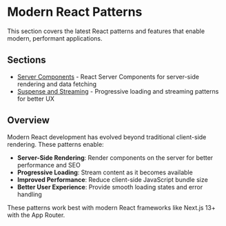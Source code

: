 # Modern React Patterns

This section covers the latest React patterns and features that enable modern, performant applications.

## Sections

- [Server Components](server-components.md) - React Server Components for server-side rendering and data fetching
- [Suspense and Streaming](suspense-streaming.md) - Progressive loading and streaming patterns for better UX

## Overview

Modern React development has evolved beyond traditional client-side rendering. These patterns enable:

- **Server-Side Rendering**: Render components on the server for better performance and SEO
- **Progressive Loading**: Stream content as it becomes available
- **Improved Performance**: Reduce client-side JavaScript bundle size
- **Better User Experience**: Provide smooth loading states and error handling

These patterns work best with modern React frameworks like Next.js 13+ with the App Router.
